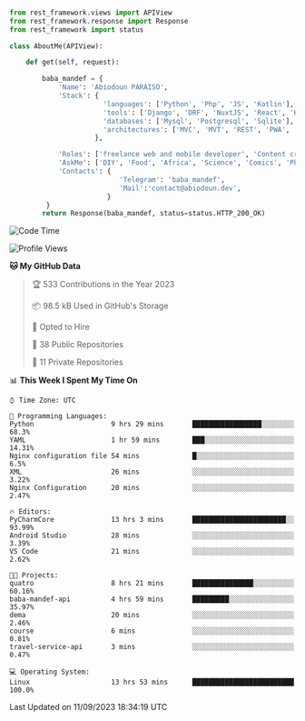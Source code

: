 ###
```python
from rest_framework.views import APIView
from rest_framework.response import Response
from rest_framework import status

class AboutMe(APIView):

    def get(self, request):

        baba_mandef = {
            'Name': 'Abiodoun PARAISO',
            'Stack': {
                       'languages': ['Python', 'Php', 'JS', 'Kotlin'],
                       'tools': ['Django', 'DRF', 'NuxtJS', 'React', 'Kotlin', 'Electron'],
                       'databases': ['Mysql', 'Postgresql', 'Sqlite'],
                       'architectures': ['MVC', 'MVT', 'REST', 'PWA', 'SPA', 'MicroServices']
                     },

            'Roles': ['freelance web and mobile developer', 'Content creator', 'Teacher', 'Mentor'],
            'AskMe': ['DIY', 'Food', 'Africa', 'Science', 'Comics', 'Photography', 'Tech', 'Programming'],
            'Contacts': {
                           'Telegram': 'baba_mandef',
                           'Mail':'contact@abiodoun.dev',
                        }
         }
        return Response(baba_mandef, status=status.HTTP_200_OK)

```                    

<!--START_SECTION:waka-->
![Code Time](http://img.shields.io/badge/Code%20Time-766%20hrs%2053%20mins-blue)

![Profile Views](http://img.shields.io/badge/Profile%20Views-0-blue)

**🐱 My GitHub Data** 

> 🏆 533 Contributions in the Year 2023
 > 
> 📦 98.5 kB Used in GitHub's Storage 
 > 
> 💼 Opted to Hire
 > 
> 📜 38 Public Repositories 
 > 
> 🔑 11 Private Repositories  
 > 
📊 **This Week I Spent My Time On** 

```text
⌚︎ Time Zone: UTC

💬 Programming Languages: 
Python                   9 hrs 29 mins       █████████████████░░░░░░░░   68.3% 
YAML                     1 hr 59 mins        ███░░░░░░░░░░░░░░░░░░░░░░   14.31% 
Nginx configuration file 54 mins             █░░░░░░░░░░░░░░░░░░░░░░░░   6.5% 
XML                      26 mins             ░░░░░░░░░░░░░░░░░░░░░░░░░   3.22% 
Nginx Configuration      20 mins             ░░░░░░░░░░░░░░░░░░░░░░░░░   2.47%

🔥 Editors: 
PyCharmCore              13 hrs 3 mins       ███████████████████████░░   93.99% 
Android Studio           28 mins             ░░░░░░░░░░░░░░░░░░░░░░░░░   3.39% 
VS Code                  21 mins             ░░░░░░░░░░░░░░░░░░░░░░░░░   2.62%

🐱‍💻 Projects: 
quatro                   8 hrs 21 mins       ███████████████░░░░░░░░░░   60.16% 
baba-mandef-api          4 hrs 59 mins       █████████░░░░░░░░░░░░░░░░   35.97% 
dema                     20 mins             ░░░░░░░░░░░░░░░░░░░░░░░░░   2.46% 
course                   6 mins              ░░░░░░░░░░░░░░░░░░░░░░░░░   0.81% 
travel-service-api       3 mins              ░░░░░░░░░░░░░░░░░░░░░░░░░   0.47%

💻 Operating System: 
Linux                    13 hrs 53 mins      █████████████████████████   100.0%

```


 Last Updated on 11/09/2023 18:34:19 UTC
<!--END_SECTION:waka-->
